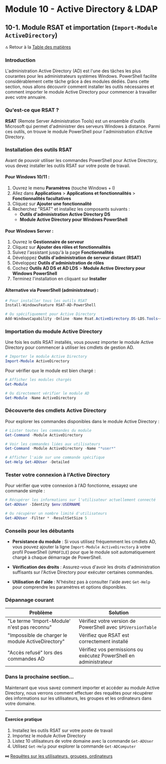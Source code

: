 # Module 10 - Active Directory & LDAP
## 10-1. Module RSAT et importation (`Import-Module ActiveDirectory`)

🔝 Retour à la [Table des matières](/SOMMAIRE.md)

### Introduction

L'administration Active Directory (AD) est l'une des tâches les plus courantes pour les administrateurs systèmes Windows. PowerShell facilite considérablement cette tâche grâce à des modules dédiés. Dans cette section, nous allons découvrir comment installer les outils nécessaires et comment importer le module Active Directory pour commencer à travailler avec votre annuaire.

### Qu'est-ce que RSAT ?

**RSAT** (Remote Server Administration Tools) est un ensemble d'outils Microsoft qui permet d'administrer des serveurs Windows à distance. Parmi ces outils, on trouve le module PowerShell pour l'administration d'Active Directory.

### Installation des outils RSAT

Avant de pouvoir utiliser les commandes PowerShell pour Active Directory, vous devez installer les outils RSAT sur votre poste de travail.

#### Pour Windows 10/11 :

1. Ouvrez le menu **Paramètres** (touche Windows + I)
2. Allez dans **Applications** > **Applications et fonctionnalités** > **Fonctionnalités facultatives**
3. Cliquez sur **Ajouter une fonctionnalité**
4. Recherchez "RSAT" et installez les composants suivants :
   - **Outils d'administration Active Directory DS**
   - **Module Active Directory pour Windows PowerShell**

#### Pour Windows Server :

1. Ouvrez le **Gestionnaire de serveur**
2. Cliquez sur **Ajouter des rôles et fonctionnalités**
3. Suivez l'assistant jusqu'à la page **Fonctionnalités**
4. Développez **Outils d'administration de serveur distant (RSAT)**
5. Développez **Outils d'administration de rôles**
6. Cochez **Outils AD DS et AD LDS** > **Module Active Directory pour Windows PowerShell**
7. Terminez l'installation en cliquant sur **Installer**

#### Alternative via PowerShell (administrateur) :

```powershell
# Pour installer tous les outils RSAT
Install-WindowsFeature RSAT-AD-PowerShell

# Ou spécifiquement pour Active Directory
Add-WindowsCapability -Online -Name Rsat.ActiveDirectory.DS-LDS.Tools~~~~0.0.1.0
```

### Importation du module Active Directory

Une fois les outils RSAT installés, vous pouvez importer le module Active Directory pour commencer à utiliser les cmdlets de gestion AD.

```powershell
# Importer le module Active Directory
Import-Module ActiveDirectory
```

Pour vérifier que le module est bien chargé :

```powershell
# Afficher les modules chargés
Get-Module

# Ou directement vérifier le module AD
Get-Module -Name ActiveDirectory
```

### Découverte des cmdlets Active Directory

Pour explorer les commandes disponibles dans le module Active Directory :

```powershell
# Lister toutes les commandes du module
Get-Command -Module ActiveDirectory

# Voir les commandes liées aux utilisateurs
Get-Command -Module ActiveDirectory -Name "*user*"

# Afficher l'aide sur une commande spécifique
Get-Help Get-ADUser -Detailed
```

### Tester votre connexion à l'Active Directory

Pour vérifier que votre connexion à l'AD fonctionne, essayez une commande simple :

```powershell
# Récupérer les informations sur l'utilisateur actuellement connecté
Get-ADUser -Identity $env:USERNAME

# Ou récupérer un nombre limité d'utilisateurs
Get-ADUser -Filter * -ResultSetSize 5
```

### Conseils pour les débutants

- **Persistance du module** : Si vous utilisez fréquemment les cmdlets AD, vous pouvez ajouter la ligne `Import-Module ActiveDirectory` à votre profil PowerShell (`$PROFILE`) pour que le module soit automatiquement chargé à chaque démarrage de PowerShell.

- **Vérification des droits** : Assurez-vous d'avoir les droits d'administration suffisants sur l'Active Directory pour exécuter certaines commandes.

- **Utilisation de l'aide** : N'hésitez pas à consulter l'aide avec `Get-Help` pour comprendre les paramètres et options disponibles.

### Dépannage courant

| Problème | Solution |
|----------|----------|
| "Le terme 'Import-Module' n'est pas reconnu" | Vérifiez votre version de PowerShell avec `$PSVersionTable` |
| "Impossible de charger le module ActiveDirectory" | Vérifiez que RSAT est correctement installé |
| "Accès refusé" lors des commandes AD | Vérifiez vos permissions ou exécutez PowerShell en administrateur |

### Dans la prochaine section...

Maintenant que vous savez comment importer et accéder au module Active Directory, nous verrons comment effectuer des requêtes pour récupérer des informations sur les utilisateurs, les groupes et les ordinateurs dans votre domaine.

---

#### Exercice pratique

1. Installez les outils RSAT sur votre poste de travail
2. Importez le module Active Directory
3. Listez 10 utilisateurs de votre domaine avec la commande `Get-ADUser`
4. Utilisez `Get-Help` pour explorer la commande `Get-ADComputer`

⏭️ [Requêtes sur les utilisateurs, groupes, ordinateurs](/09-active-directory/02-requetes-objets.md)
